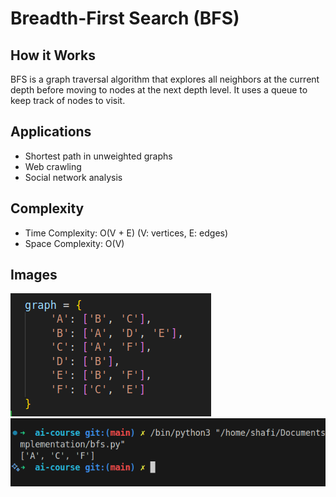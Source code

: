 # Breadth-First Search (BFS)

## How it Works

BFS is a graph traversal algorithm that explores all neighbors at the current depth before moving to nodes at the next depth level. It uses a queue to keep track of nodes to visit.

## Applications

- Shortest path in unweighted graphs
- Web crawling
- Social network analysis

## Complexity

- Time Complexity: O(V + E) (V: vertices, E: edges)
- Space Complexity: O(V)

## Images

![Input](assets/bfs_input.png)
![Output](assets/bfs_output.png)

